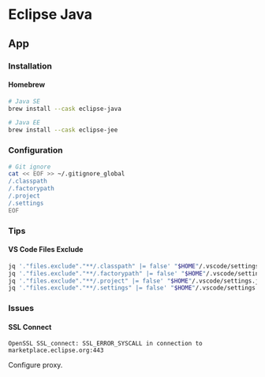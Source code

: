 # Eclipse Java

## App

### Installation

#### Homebrew

```sh
# Java SE
brew install --cask eclipse-java

# Java EE
brew install --cask eclipse-jee
```

### Configuration

```sh
# Git ignore
cat << EOF >> ~/.gitignore_global
/.classpath
/.factorypath
/.project
/.settings
EOF
```

### Tips

#### VS Code Files Exclude

```sh
jq '."files.exclude"."**/.classpath" |= false' "$HOME"/.vscode/settings.json | sponge "$HOME"/.vscode/settings.json
jq '."files.exclude"."**/.factorypath" |= false' "$HOME"/.vscode/settings.json | sponge "$HOME"/.vscode/settings.json
jq '."files.exclude"."**/.project" |= false' "$HOME"/.vscode/settings.json | sponge "$HOME"/.vscode/settings.json
jq '."files.exclude"."**/.settings" |= false' "$HOME"/.vscode/settings.json | sponge "$HOME"/.vscode/settings.json
```

### Issues

#### SSL Connect

```log
OpenSSL SSL_connect: SSL_ERROR_SYSCALL in connection to marketplace.eclipse.org:443
```

Configure proxy.
